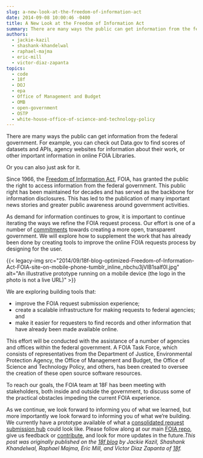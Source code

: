 ```yaml
---
slug: a-new-look-at-the-freedom-of-information-act
date: 2014-09-08 10:00:46 -0400
title: A New Look at the Freedom of Information Act
summary: There are many ways the public can get information from the federal government. For example, you can check out Data.gov to find scores of datasets and APIs, agency websites for information about their work, or other important information in online FOIA Libraries. Or you can also just ask for it. Since 1966, the Freedom of
authors:
  - jackie-kazil
  - shashank-khandelwal
  - raphael-majma
  - eric-mill
  - victor-diaz-zapanta
topics:
  - code
  - 18f
  - DOJ
  - epa
  - Office of Management and Budget
  - OMB
  - open-government
  - OSTP
  - white-house-office-of-science-and-technology-policy
---
```


There are many ways the public can get information from the federal government. For example, you can check out Data.gov to find scores of datasets and APIs, agency websites for information about their work, or other important information in online FOIA Libraries.

Or you can also just ask for it.

Since 1966, the [Freedom of Information Act](http://www.foia.gov/about.html), FOIA, has granted the public the right to access information from the federal government. This public right has been maintained for decades and has served as the backbone for information disclosures. This has led to the publication of many important news stories and greater public awareness around government activities.

As demand for information continues to grow, it is important to continue iterating the ways we refine the FOIA request process. Our effort is one of a number of [commitments](http://www.whitehouse.gov/sites/default/files/docs/us_national_action_plan_6p.pdf) towards creating a more open, transparent government. We will explore how to supplement the work that has already been done by creating tools to improve the online FOIA requests process by designing for the user.

{{< legacy-img src="2014/09/18f-blog-optimized-Freedom-of-Information-Act-FOIA-site-on-mobile-phone-tumblr\_inline\_nbchu3jVlB1salf0l.jpg" alt="An illustrative prototype running on a mobile device (the logo in the photo is not a live URL)" >}}

We are exploring building tools that:

  * improve the FOIA request submission experience;
  * create a scalable infrastructure for making requests to federal agencies; and
  * make it easier for requesters to find records and other information that have already been made available online.

This effort will be conducted with the assistance of a number of agencies and offices within the federal government. A FOIA Task Force, which consists of representatives from the Department of Justice, Environmental Protection Agency, the Office of Management and Budget, the Office of Science and Technology Policy, and others, has been created to oversee the creation of these open source software resources.

To reach our goals, the FOIA team at 18F has been meeting with stakeholders, both inside and outside the government, to discuss some of the practical obstacles impeding the current FOIA experience.

As we continue, we look forward to informing you of what we learned, but more importantly we look forward to informing you of what we’re building. We currently have a prototype available of what a [consolidated request submission hub](https://github.com/18F/foia-design/pull/40) could look like. Please follow along at our main [FOIA repo](https://github.com/18F/foia), give us feedback or [contribute](http://18fblog.tumblr.com/post/94543290971/the-contributors-guide-to-18f-code-for-the-common), and look for more updates in the future._This post was originally published on the [18f blog](http://18fblog.tumblr.com/) by Jackie Kazil, Shashank Khandelwal, Raphael Majma, Eric Mill, and Victor Diaz Zapanta of [18f](https://18f.gsa.gov/)._